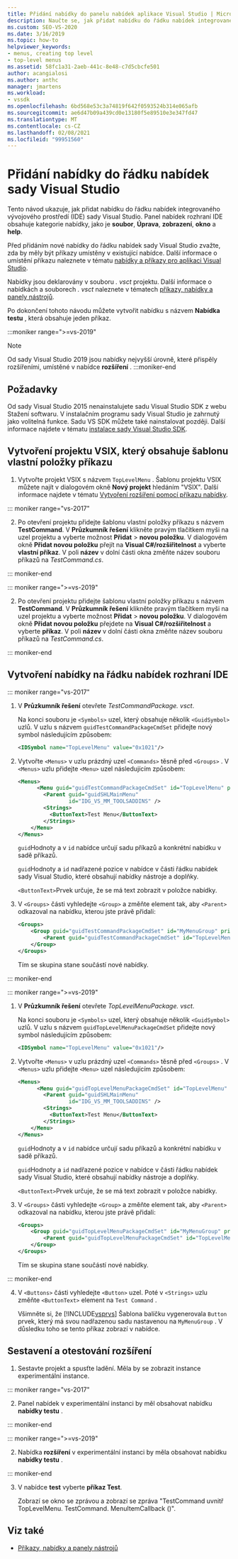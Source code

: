 ```yaml
---
title: Přidání nabídky do panelu nabídek aplikace Visual Studio | Microsoft Docs
description: Naučte se, jak přidat nabídku do řádku nabídek integrovaného vývojového prostředí (IDE) sady Visual Studio.
ms.custom: SEO-VS-2020
ms.date: 3/16/2019
ms.topic: how-to
helpviewer_keywords:
- menus, creating top level
- top-level menus
ms.assetid: 58fc1a31-2aeb-441c-8e48-c7d5cbcfe501
author: acangialosi
ms.author: anthc
manager: jmartens
ms.workload:
- vssdk
ms.openlocfilehash: 6bd568e53c3a74819f642f0593524b314e065afb
ms.sourcegitcommit: ae6d47b09a439cd0e13180f5e89510e3e347fd47
ms.translationtype: MT
ms.contentlocale: cs-CZ
ms.lasthandoff: 02/08/2021
ms.locfileid: "99951560"
---
```

# <a name="add-a-menu-to-the-visual-studio-menu-bar"></a>Přidání nabídky do řádku nabídek sady Visual Studio

Tento návod ukazuje, jak přidat nabídku do řádku nabídek integrovaného vývojového prostředí (IDE) sady Visual Studio. Panel nabídek rozhraní IDE obsahuje kategorie nabídky, jako je **soubor**, **Úprava**, **zobrazení**, **okno** a **help**.

Před přidáním nové nabídky do řádku nabídek sady Visual Studio zvažte, zda by měly být příkazy umístěny v existující nabídce. Další informace o umístění příkazu naleznete v tématu [nabídky a příkazy pro aplikaci Visual Studio](../extensibility/ux-guidelines/menus-and-commands-for-visual-studio.md).

Nabídky jsou deklarovány v souboru *. vsct* projektu. Další informace o nabídkách a souborech *. vsct* naleznete v tématech [příkazy, nabídky a panely nástrojů](../extensibility/internals/commands-menus-and-toolbars.md).

Po dokončení tohoto návodu můžete vytvořit nabídku s názvem **Nabídka testu** , která obsahuje jeden příkaz.

:::moniker range=">=vs-2019"
> [!NOTE]
> Od sady Visual Studio 2019 jsou nabídky nejvyšší úrovně, které přispěly rozšířeními, umístěné v nabídce **rozšíření** .
:::moniker-end

## <a name="prerequisites"></a>Požadavky

Od sady Visual Studio 2015 nenainstalujete sadu Visual Studio SDK z webu Stažení softwaru. V instalačním programu sady Visual Studio je zahrnutý jako volitelná funkce. Sadu VS SDK můžete také nainstalovat později. Další informace najdete v tématu [instalace sady Visual Studio SDK](../extensibility/installing-the-visual-studio-sdk.md).

## <a name="create-a-vsix-project-that-has-a-custom-command-item-template"></a>Vytvoření projektu VSIX, který obsahuje šablonu vlastní položky příkazu

1. Vytvořte projekt VSIX s názvem `TopLevelMenu` . Šablonu projektu VSIX můžete najít v dialogovém okně **Nový projekt** hledáním "VSIX".  Další informace najdete v tématu [Vytvoření rozšíření pomocí příkazu nabídky](../extensibility/creating-an-extension-with-a-menu-command.md).

::: moniker range="vs-2017"

2. Po otevření projektu přidejte šablonu vlastní položky příkazu s názvem **TestCommand**. V **Průzkumník řešení** klikněte pravým tlačítkem myši na uzel projektu a vyberte možnost **Přidat**  >   **novou položku**. V dialogovém okně **Přidat novou položku** přejít na **Visual C#/rozšiřitelnost** a vyberte **vlastní příkaz**. V poli **název** v dolní části okna změňte název souboru příkazů na *TestCommand.cs*.

::: moniker-end

::: moniker range=">=vs-2019"

2. Po otevření projektu přidejte šablonu vlastní položky příkazu s názvem **TestCommand**. V **Průzkumník řešení** klikněte pravým tlačítkem myši na uzel projektu a vyberte možnost **Přidat**  >   **novou položku**. V dialogovém okně **Přidat novou položku** přejdete na **Visual C#/rozšiřitelnost** a vyberte **příkaz**. V poli **název** v dolní části okna změňte název souboru příkazů na *TestCommand.cs*.

::: moniker-end

## <a name="create-a-menu-on-the-ide-menu-bar"></a>Vytvoření nabídky na řádku nabídek rozhraní IDE

::: moniker range="vs-2017"

1. V **Průzkumník řešení** otevřete *TestCommandPackage. vsct*.

    Na konci souboru je `<Symbols>` uzel, který obsahuje několik `<GuidSymbol>` uzlů. V uzlu s názvem `guidTestCommandPackageCmdSet` přidejte nový symbol následujícím způsobem:

   ```xml
   <IDSymbol name="TopLevelMenu" value="0x1021"/>
   ```

2. Vytvořte `<Menus>` v uzlu prázdný uzel `<Commands>` těsně před `<Groups>` . V `<Menus>` uzlu přidejte `<Menu>` uzel následujícím způsobem:

   ```xml
   <Menus>
         <Menu guid="guidTestCommandPackageCmdSet" id="TopLevelMenu" priority="0x700" type="Menu">
           <Parent guid="guidSHLMainMenu"
                   id="IDG_VS_MM_TOOLSADDINS" />
           <Strings>
             <ButtonText>Test Menu</ButtonText>
           </Strings>
       </Menu>
   </Menus>
   ```

    `guid`Hodnoty a v `id` nabídce určují sadu příkazů a konkrétní nabídku v sadě příkazů.

    `guid`Hodnoty a `id` nadřazené pozice v nabídce v části řádku nabídek sady Visual Studio, které obsahují nabídky nástroje a doplňky.

    `<ButtonText>`Prvek určuje, že se má text zobrazit v položce nabídky.

3. V `<Groups>` části vyhledejte `<Group>` a změňte element tak, aby `<Parent>` odkazoval na nabídku, kterou jste právě přidali:

   ```xml
   <Groups>
       <Group guid="guidTestCommandPackageCmdSet" id="MyMenuGroup" priority="0x0600">
           <Parent guid="guidTestCommandPackageCmdSet" id="TopLevelMenu"/>
       </Group>
   </Groups>
   ```

    Tím se skupina stane součástí nové nabídky.

::: moniker-end

::: moniker range=">=vs-2019"

1. V **Průzkumník řešení** otevřete *TopLevelMenuPackage. vsct*.

    Na konci souboru je `<Symbols>` uzel, který obsahuje několik `<GuidSymbol>` uzlů. V uzlu s názvem `guidTopLevelMenuPackageCmdSet` přidejte nový symbol následujícím způsobem:

   ```xml
   <IDSymbol name="TopLevelMenu" value="0x1021"/>
   ```

2. Vytvořte `<Menus>` v uzlu prázdný uzel `<Commands>` těsně před `<Groups>` . V `<Menus>` uzlu přidejte `<Menu>` uzel následujícím způsobem:

   ```xml
   <Menus>
         <Menu guid="guidTopLevelMenuPackageCmdSet" id="TopLevelMenu" priority="0x700" type="Menu">
           <Parent guid="guidSHLMainMenu"
                   id="IDG_VS_MM_TOOLSADDINS" />
           <Strings>
             <ButtonText>Test Menu</ButtonText>
           </Strings>
       </Menu>
   </Menus>
   ```

    `guid`Hodnoty a v `id` nabídce určují sadu příkazů a konkrétní nabídku v sadě příkazů.

    `guid`Hodnoty a `id` nadřazené pozice v nabídce v části řádku nabídek sady Visual Studio, které obsahují nabídky nástroje a doplňky.

    `<ButtonText>`Prvek určuje, že se má text zobrazit v položce nabídky.

3. V `<Groups>` části vyhledejte `<Group>` a změňte element tak, aby `<Parent>` odkazoval na nabídku, kterou jste právě přidali:

   ```xml
   <Groups>
       <Group guid="guidTopLevelMenuPackageCmdSet" id="MyMenuGroup" priority="0x0600">
           <Parent guid="guidTopLevelMenuPackageCmdSet" id="TopLevelMenu"/>
       </Group>
   </Groups>
   ```

    Tím se skupina stane součástí nové nabídky.

::: moniker-end

4. V `<Buttons>` části vyhledejte `<Button>` uzel. Poté v `<Strings>` uzlu změňte `<ButtonText>` element na `Test Command` .

    Všimněte si, že [!INCLUDE[vsprvs](../code-quality/includes/vsprvs_md.md)] Šablona balíčku vygenerovala `Button` prvek, který má svou nadřazenou sadu nastavenou na `MyMenuGroup` . V důsledku toho se tento příkaz zobrazí v nabídce.

## <a name="build-and-test-the-extension"></a>Sestavení a otestování rozšíření

1. Sestavte projekt a spusťte ladění. Měla by se zobrazit instance experimentální instance.

::: moniker range="vs-2017"

2. Panel nabídek v experimentální instanci by měl obsahovat nabídku **nabídky testu** .

::: moniker-end

::: moniker range=">=vs-2019"

2. Nabídka **rozšíření** v experimentální instanci by měla obsahovat nabídku **nabídky testu** .

::: moniker-end

3. V nabídce **test** vyberte **příkaz Test**.

    Zobrazí se okno se zprávou a zobrazí se zpráva "TestCommand uvnitř TopLevelMenu. TestCommand. MenuItemCallback ()".

## <a name="see-also"></a>Viz také

- [Příkazy, nabídky a panely nástrojů](../extensibility/internals/commands-menus-and-toolbars.md)
